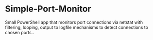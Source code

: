 # Simple-Port-Monitor
Small PowerShell app that monitors port connections via netstat with filtering, looping, output to logfile mechanisms to detect connections to chosen ports..
